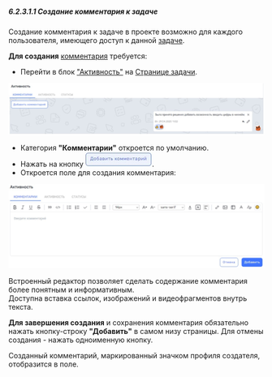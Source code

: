 ##### 6.2.3.1.1 Создание комментария к задаче  

Создание комментария к задаче в проекте возможно для каждого пользователя, имеющего доступ к данной [задаче](../../../6_task.md).

**Для создания** [комментария](../6.2_task_page/6.2.3_task_activity/6.2.3.1_comments/6.2.3.1_comments.md) требуется:  

- Перейти в блок ["Активность"](../6.2_task_page/6.2.3_task_activity/6.2.3_task_activity.md) на [Странице задачи](6_task/6.2_task_page/6.2_task_page.md).

![6.2.3.1](/imgs/6.2.3.1.jpg)

- Категория **"Комментарии"** откроется по умолчанию.
- Нажать на кнопку ![добавить_комментарий](/imgs/добавить_коммент.jpg).
- Откроется поле для создания комментария:

![6.2.3.1.1](/imgs/6.2.3.1.1.jpg)

Встроенный редактор позволяет сделать содержание комментария более понятным и информативным.  
Доступна вставка ссылок, изображений и видеофрагментов внутрь текста.  

**Для завершения создания** и сохранения комментария обязательно нажать кнопку-строку **"Добавить"** в самом низу страницы.
Для отмены создания - нажать одноименную кнопку.

Созданный комментарий, маркированный значком профиля создателя, отобразится в поле.


